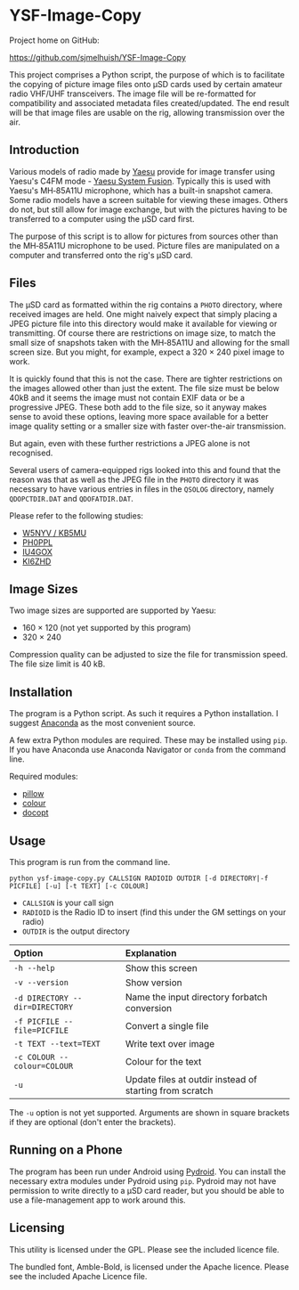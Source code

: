 # YSF-Image-Copy

Project home on GitHub:

https://github.com/sjmelhuish/YSF-Image-Copy

This project comprises a Python script, the purpose of which is to facilitate the copying of picture image files onto &mu;SD cards used by certain amateur radio VHF/UHF transceivers. The image file will be re-formatted for compatibility and associated metadata files created/updated. The end result will be that image files are usable on the rig, allowing transmission over the air.

## Introduction

Various models of radio made by [Yaesu](https://www.yaesu.com/ "Yaesu home page") provide for image transfer
using Yaesu's C4FM mode - [Yaesu System Fusion](http://systemfusion.yaesu.com/what-is-system-fusion/ "What is System Fusion?").
Typically this is used with Yaesu's MH‑85A11U microphone, which has a built-in snapshot camera.
Some radio models have a screen suitable for viewing these images. Others do not, but still allow for 
image exchange, but with the pictures having to be transferred to a computer using the &mu;SD card first.

The purpose of this script is to allow for pictures from sources other than the MH‑85A11U microphone to be used.
Picture files are manipulated on a computer and transferred onto the rig's &mu;SD card.

## Files

The &mu;SD card as formatted within the rig contains a `PHOTO` directory, where received images are held.
One might naively expect that simply placing a JPEG picture file into this directory would make it 
available for viewing or transmitting.
Of course there are restrictions on image size, to match the small size of snapshots taken with the MH‑85A11U
and allowing for the small screen size.
But you might, for example, expect a 320 &times; 240 pixel image to work.

It is quickly found that this is not the case.
There are tighter restrictions on the images allowed other than just the extent.
The file size must be below 40kB and it seems the image must not contain EXIF data or be a progressive JPEG.
These both add to the file size, so it anyway makes sense to avoid these options, leaving more space
available for a better image quality setting or a smaller size with faster over-the-air transmission.

But again, even with these further restrictions a JPEG alone is not recognised.

Several users of camera-equipped rigs looked into this and found that the reason was that
as well as the JPEG file in the `PHOTO` directory it was necessary to have various entries in
files in the `QSOLOG` directory, namely `QDOPCTDIR.DAT` and `QDOFATDIR.DAT`.

Please refer to the following studies:

* [W5NYV / KB5MU](http://www.bigideatrouble.com/SystemFusionExploration.pdf "System Fusion Exploration - April 2015")
* [PH0PPL](https://docs.google.com/viewer?a=v&pid=sites&srcid=ZGVmYXVsdGRvbWFpbnxmbGZ1c2lvbndpa2l8Z3g6MjJhMGE0MjJlZWM5ZGEwZQ "YAESU FTM-400D – SDCARD EXPLORATION – AUGUSTUS 2015")
* [IU4GOX](https://docs.google.com/spreadsheets/d/1PwzVF22pcLmB04uWrRkx8IWbQs3NnVsqAb-y3qHnhVk/edit#gid=1180833404 "IU4GOX YEASU QSO Filesystem Structure")
* [KI6ZHD](http://www.trinityos.com/HAM/Yaesu-System-Fusion/Ysf-camera-mic-results/ysf-camera-mic-results.txt "Yaesu FT1/FT2/FTM100/FTM400 DATA jack with the Yaesu Camera Mic")

## Image Sizes

Two image sizes are supported are supported by Yaesu:

* 160 &times; 120 (not yet supported by this program)
* 320 &times; 240

Compression quality can be adjusted to size the file for transmission speed.
The file size limit is 40 kB.

## Installation

The program is a Python script. As such it requires a Python installation.
I suggest [Anaconda](https://www.anaconda.com/products/individual "Anaconda Python - individual edition") as the most convenient source.

A few extra Python modules are required. These may be installed using `pip`.
If you have Anaconda use Anaconda Navigator or `conda` from the command line.

Required modules:

* [pillow](https://pillow.readthedocs.io/en/stable/ "Pillow - fork of PIL, Python Image Library")
* [colour](https://pypi.org/project/colour/ "Colour - Converts and manipulates common color representation")
* [docopt](http://docopt.org/ "Docopt - Command-line interface description language")

## Usage

This program is run from the command line.

  `python ysf-image-copy.py CALLSIGN RADIOID OUTDIR [-d DIRECTORY|-f PICFILE] [-u] [-t TEXT] [-c COLOUR]`
  
* `CALLSIGN`            is your call sign
* `RADIOID`             is the Radio ID to insert (find this under the GM settings on your radio)
* `OUTDIR`              is the output directory
  
| Option | Explanation |
| :-- | :-- |
  `-h --help`                          | Show this screen
  `-v --version`                       | Show version
  `-d DIRECTORY --dir=DIRECTORY`       | Name the input directory forbatch conversion
  `-f PICFILE --file=PICFILE`          | Convert a single file
  `-t TEXT --text=TEXT`                | Write text over image
  `-c COLOUR --colour=COLOUR`          | Colour for the text
  `-u`                                 | Update files at outdir instead of starting from scratch

The `-u` option is not yet supported. Arguments are shown in square brackets if they are optional
(don't enter the brackets).

## Running on a Phone

The program has been run under Android using [Pydroid](https://play.google.com/store/apps/details?id=ru.iiec.pydroid3&hl=en_GB&gl=US "Pydroid on Google Play"). 
You can install the necessary extra modules under Pydroid using `pip`.
Pydroid may not have permission to write directly to a &mu;SD card reader, but you should be able to
use a file-management app to work around this.

## Licensing

This utility is licensed under the GPL. Please see the included licence file.

The bundled font, Amble-Bold, is licensed under the Apache licence. Please see the included Apache Licence file.